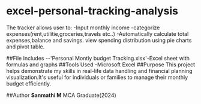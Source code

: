 # excel-personal-tracking-analysis
The tracker allows user to:
-Input monthly income
-categorize expenses(rent,utilitie,groceries,travels etc..)
-Automatically calculate total expenses,balance and savings.
view spending distribution using pie charts and pivot table.

##File Includes
--'Personal Montly budget Tracking.xlsx'-Excel sheet with formulas and graphs
##Tools Used
-Microsoft Excel
##Purpose
This project helps demonstrate my skills in real-life data handling and financial planning visualization.It's useful for individuals or families to manage their monthly budget efficiently.

##Author
**Sanmathi M**
MCA Graduate(2024)

